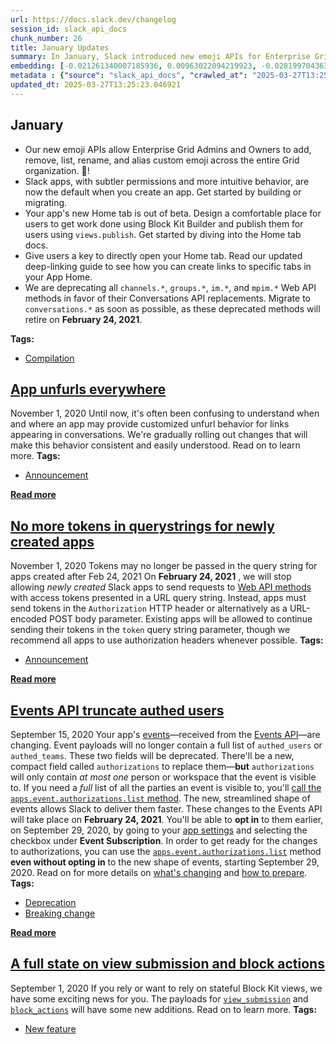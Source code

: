 ```yaml
---
url: https://docs.slack.dev/changelog
session_id: slack_api_docs
chunk_number: 26
title: January Updates
summary: In January, Slack introduced new emoji APIs for Enterprise Grid Admins, made Slack apps more user-friendly, launched the Home tab out of beta, updated deep-linking capabilities for Home tabs, and announced the deprecation of various Web API methods in favor of the Conversations API.
embedding: [-0.021261340007185936, 0.00963022094219923, -0.028199704363942146, 0.017475467175245285, 0.00919837225228548, -0.019879424944519997, -0.03843451291322708, -0.0315537266433239, -0.013955903239548206, 0.028242889791727066, 0.025493454188108444, -0.012955454178154469, -0.04050738736987114, 0.037772346287965775, -0.0008533505606465042, 0.050871748477220535, -0.024284278973937035, 0.031438566744327545, -0.014322973787784576, 0.030143022537231445, 0.05478717386722565, -0.025219950824975967, 0.024845682084560394, 0.05254156142473221, -0.02645791508257389, 0.029192956164479256, -0.007557348348200321, 0.011415194720029831, -0.016309477388858795, -0.029768753796815872, 0.025838933885097504, -0.008449834771454334, 0.026817789301276207, 0.02129012905061245, 0.03486456722021103, -0.024960841983556747, -0.020872674882411957, 0.01594960317015648, 0.0215060543268919, -0.009673405438661575, -0.034663036465644836, -0.012134942226111889, -0.01495635136961937, 0.04594867676496506, -0.0369662269949913, 0.0460350476205349, -0.021909112110733986, -0.023708481341600418, -0.022729624062776566, 0.04275299981236458, -0.0451713502407074, -0.031352199614048004, -0.006114254705607891, 0.001746287220157683, -0.05326130986213684, -0.030229393392801285, -0.03949974104762077, -0.02460096776485443, -0.031208248808979988, -0.010868186131119728, -0.03313717246055603, 0.0016221307450905442, -0.0024741317611187696, -0.010832198895514011, -0.017504258081316948, -0.027825435623526573, -0.04217720031738281, 0.03713896870613098, 0.028430024161934853, 0.0038290563970804214, 0.060401204973459244, 0.04989289119839668, -0.021707583218812943, -0.02129012905061245, -0.0037031006067991257, -0.029178561642766, 0.014769217930734158, 0.08821224421262741, -0.017777761444449425, -0.011674303561449051, -0.006409350782632828, 0.033885709941387177, -0.05081417039036751, -0.03497972711920738, -0.03909667953848839, 0.028415629640221596, -0.03581463173031807, -0.018281584605574608, -0.019706685096025467, 0.03892394155263901, -0.018670247867703438, -0.0018245597602799535, -0.027566326782107353, -0.012487618252635002, 0.04833823814988136, 0.005131799262017012, -0.005189379211515188, 0.019015727564692497, -0.028386838734149933, 0.0308051910251379, 0.03745565563440323, -0.06552580744028091, -0.07226264476776123, -0.043587904423475266, 0.051303599029779434, -0.00647412845864892, 0.03434634953737259, 0.023938799276947975, 0.036908648908138275, -0.05924960970878601, -0.11464137583971024, -0.01275392435491085, -0.03757081553339958, -0.01279710978269577, -0.007895629853010178, -0.013502461835741997, 0.02477370761334896, -0.007370213977992535, 0.010565892793238163, -0.028372444212436676, -0.035008516162633896, -0.0036203295458108187, -0.005880336742848158, -0.005275748670101166, 0.023132681846618652, -0.039672479033470154, 0.006808810867369175, -0.008269897662103176, -0.06834721565246582, -0.01499953679740429, 0.03883757069706917, 0.016280686482787132, 0.054700806736946106, -0.09074575453996658, -0.03215831518173218, -0.030747611075639725, -0.05844349041581154, -0.0006729638553224504, -0.050526268780231476, 0.009529456496238708, 0.025781353935599327, -0.04663963243365288, 0.01718756929039955, -0.0049878498539328575, -0.042983315885066986, -0.012358063831925392, -0.023219052702188492, -0.006308586336672306, -0.021491657942533493, -0.03990279883146286, -0.0024147527292370796, 0.03305080160498619, 0.00825550314038992, 0.009255952201783657, -0.036995019763708115, -0.028559578582644463, 0.04093923419713974, 0.07986317574977875, 0.0408528633415699, -0.025018421933054924, -0.030286971479654312, 0.04784880951046944, -0.03011423349380493, -0.0014206015039235353, -0.04813670739531517, -0.024154724553227425, 0.028948241844773293, -0.02788301557302475, -0.0745658352971077, -0.027767855674028397, -0.007186678238213062, -0.04543045908212662, -0.02568058855831623, 0.011990992352366447, -0.02857397310435772, -0.017000434920191765, 0.007629322819411755, -0.009896527044475079, -0.0324174240231514, 0.04318484663963318, 0.019318021833896637, 0.011674303561449051, -0.06546822935342789, -0.043501533567905426, -0.03382812812924385, 0.009752578102052212, -0.020095348358154297, 0.03866483271121979, -0.02129012905061245, -0.012278891168534756, -0.003634724533185363, 0.04790639132261276, 0.008471427485346794, 0.014754822477698326, 0.045919887721538544, -0.02913537621498108, 0.01659737527370453, -0.00868015456944704, 0.014322973787784576, 0.007334226276725531, 0.028343653306365013, 0.017777761444449425, 0.017374703660607338, -0.0032082742545753717, 0.02835804969072342, -0.021491657942533493, 0.023247841745615005, 0.0430121086537838, -0.028631553053855896, 0.011544749140739441, 0.03685107082128525, -0.03051729127764702, -0.026918554678559303, 0.02559421956539154, 0.005765176843851805, 0.027048109099268913, -0.029509644955396652, 0.014236604794859886, -0.017820946872234344, 0.019980188459157944, -0.0056428201496601105, 0.05369316041469574, 0.0665622428059578, -0.021261340007185936, 0.01770578697323799, 0.016439031809568405, 0.021146180108189583, -0.005437691695988178, 0.012530802749097347, 0.01986502856016159, -0.0001677911204751581, 0.011436786502599716, -0.012070165015757084, -0.027134478092193604, 0.023981984704732895, -0.06696530431509018, 0.03797387331724167, -0.02490326203405857, 0.0036599156446754932, 0.016107948496937752, 0.020268088206648827, 0.018123241141438484, -0.017072409391403198, 0.039874009788036346, 0.020095348358154297, 0.03831935301423073, 0.002589291427284479, -0.04882766678929329, 0.01569049432873726, 0.07070799171924591, 0.056860048323869705, 0.014538898132741451, 0.0061214519664645195, 0.03054608218371868, 0.023118287324905396, -0.06967154890298843, 0.022787204012274742, -0.003868642495945096, -0.0022654051426798105, 0.004160140175372362, 0.00645253574475646, 0.0052721500396728516, -0.04180293157696724, -0.012336471118032932, -0.012019782327115536, 0.041227132081985474, 0.025536639615893364, 0.08182089030742645, 0.007021136116236448, -0.03644800931215286, -0.0011174079263582826, 0.015085906721651554, 0.02447141334414482, -0.0004723342717625201, 0.005815559532493353, -0.029077796265482903, -0.012307681143283844, 0.03618890047073364, -0.013120995834469795, 0.016223106533288956, 0.01668374612927437, -0.005937916226685047, 0.02878989838063717, -0.009716590866446495, 0.005952311214059591, 0.003089515957981348, -0.009486271068453789, 0.02511918544769287, -0.0019595124758780003, 0.008867288008332253, 0.0012631567660719156, 0.07410519570112228, -0.012876281514763832, 0.0017058014636859298, 0.00660368287935853, 0.07646597176790237, 0.033425070345401764, -0.009140792302787304, 0.011429589241743088, -0.0019541142974048853, 0.02658747136592865, -0.03276290372014046, 0.01831037551164627, -0.03454787656664848, 0.0687502771615982, 0.055564504116773605, -0.0016824096674099565, 0.003354022977873683, 0.01402787771075964, -0.026616260409355164, -0.0020548789761960506, 0.03538278490304947, -0.04848218709230423, -0.05421137809753418, -0.054614435881376266, 0.010645064525306225, 0.061380062252283096, 0.020887071266770363, -0.010767421685159206, -0.003523163730278611, 0.006891581695526838, -0.008860090747475624, -0.0061754328198730946, -0.002233016537502408, 0.0038074639160186052, -0.05611151084303856, 0.027508746832609177, -0.010047674179077148, 0.00597030483186245, -0.04407733306288719, 0.014812402427196503, -0.008773721754550934, -0.011537551879882812, 0.04448039084672928, -0.029941493645310402, -0.026184411719441414, 0.00411695521324873, 0.01800808124244213, 0.012422841042280197, 0.03745565563440323, -0.01809445023536682, -0.037945084273815155, -0.030977929010987282, -0.03434634953737259, 0.022384146228432655, 0.03166888654232025, 0.00975977536290884, -0.03054608218371868, -0.057119157165288925, 0.042896948754787445, -0.012408445589244366, -0.023607715964317322, -0.007327029015868902, -0.021880323067307472, -0.019188467413187027, 0.020887071266770363, 0.013970297761261463, -0.05639940872788429, -0.019850634038448334, 0.016870880499482155, -0.03356901928782463, -0.005002244841307402, -0.007093111053109169, -0.013826347887516022, 0.008219515904784203, -0.003521364415064454, -0.03924063220620155, -0.04111197218298912, 0.00444803899154067, -0.033165961503982544, 0.027724672108888626, -0.00863696914166212, 0.036131322383880615, -0.02650110051035881, -0.03659195825457573, 0.006225815508514643, 0.006956358905881643, 0.006269000004976988, 0.017201963812112808, 0.019058912992477417, -0.01208455953747034, 0.01004047691822052, -0.02973996475338936, -0.006117853336036205, -0.021405288949608803, 0.01960591971874237, -0.032820481806993484, 0.014358961023390293, 0.01196220237761736, 0.01689966954290867, 0.0015213661827147007, -0.00011943309073103592, 0.010234808549284935, 0.023075103759765625, 0.005779571831226349, 0.029797544702887535, 0.031524937599897385, 0.007514163386076689, 0.05757979676127434, -0.0015528551302850246, 0.018756618723273277, 0.002914977027103305, -0.010904173366725445, -0.027465561404824257, -0.03852088376879692, 0.005934317596256733, 0.017979290336370468, 0.0023517748340964317, 0.008493020199239254, 0.01848311349749565, 0.013703991658985615, 0.028257284313440323, 0.030574871227145195, -0.05852986127138138, 0.02267204411327839, -0.052858252078294754, 0.021174969151616096, 0.025997277349233627, 0.03244621306657791, 0.060919422656297684, 0.04093923419713974, -0.0676562562584877, 0.003292844630777836, -0.048712506890296936, -0.039326999336481094, -0.005549252964556217, 0.034202396869659424, -0.023766061291098595, 0.07594774663448334, -0.09730985760688782, -0.027292823418974876, -0.018022475764155388, 0.08245426416397095, -0.02749435231089592, 0.05072779953479767, -0.01679890602827072, 0.008615376427769661, 0.02055598609149456, 0.00037719265674240887, -0.00876652356237173, 0.011076913215219975, -0.00617183418944478, -0.032129526138305664, 0.014035074971616268, -0.0605163648724556, 0.005804763175547123, -0.0404210165143013, -0.05971024930477142, 0.01705801486968994, 0.037772346287965775, -0.007240659091621637, -0.01668374612927437, 0.0356706827878952, 0.0028807891067117453, -0.07001703232526779, -0.013452080078423023, 0.0421484112739563, -0.02241293527185917, 0.026659445837140083, -0.005556450225412846, 0.02503281645476818, 0.015057116746902466, -0.0002730541746132076, 0.041169553995132446, 0.021837137639522552, -0.00458838976919651, -0.008651364594697952, 0.027120083570480347, -0.0038218589033931494, -0.02198108658194542, 0.06109216436743736, 0.0140494704246521, -0.0018947351491078734, 0.04249388724565506, -0.05536297336220741, -0.031524937599897385, 0.012026979587972164, -0.0019793054088950157, 0.04188930243253708, 0.015632914379239082, -0.005995496176183224, 0.024744916707277298, -0.01744667813181877, 0.0001906206161947921, 0.03564189374446869, 0.014121444895863533, 0.006398554891347885, 0.0002831756428349763, -0.013847940601408482, 0.021952297538518906, -0.026472311466932297, 0.02758072130382061, 0.018295979127287865, -0.017676997929811478, 0.002519116038456559, -0.014394949190318584, -0.02624199166893959, -0.025133579969406128, 0.0272352434694767, -0.028458813205361366, -0.0009860539576038718, -0.030027862638235092, -0.011019333265721798, 0.01320736575871706, 0.0236652959138155, -0.02395319566130638, -0.007442188449203968, 0.013365710154175758, -0.005988298915326595, 0.01748986355960369, -0.0035483548417687416, -0.0285307876765728, 0.020181717351078987, 0.018238401040434837, -0.01718756929039955, 0.026731420308351517, -0.00013585232954937965, 0.028516393154859543, 0.022830389440059662, 0.018295979127287865, -0.01649661175906658, -0.0017795755993574858, 0.0486261360347271, -0.02072872593998909, -0.00543049443513155, 0.009356716647744179, -0.028199704363942146, -0.04134229198098183, 0.005178582854568958, -0.007888431660830975, -0.004016190767288208, -0.03060366027057171, 0.015935208648443222, -0.008025184273719788, -0.04030585661530495, 0.026904160156846046, -0.014531700871884823, -0.04718664288520813, 0.004404854495078325, 0.005354920867830515, 0.020397642627358437, 0.005718393251299858, 0.025997277349233627, 0.016151132062077522, -0.047215431928634644, -0.004851097706705332, -0.0016419237945228815, 0.0019541142974048853, -0.010249204002320766, 0.009939712472259998, 0.020498408004641533, 0.0023517748340964317, 0.02051280252635479, -0.036822278052568436, 0.034922145307064056, 0.0008704445790499449, 0.012127744033932686, -0.0195627361536026, -0.01402787771075964, 0.011098505929112434, 0.014884376898407936, -0.013668003492057323, 0.04139987379312515, 0.00529014365747571, -0.02340618707239628, 0.005538456607609987, 0.02378045581281185, 0.01376876886934042, -0.025018421933054924, 0.021578028798103333, 0.028156520798802376, 0.030027862638235092, 0.007830851711332798, -0.004192528780549765, -0.010465127415955067, -0.027292823418974876, 0.019677894189953804, 0.014783612452447414, -0.008831300772726536, 0.012761122547090054, -0.034202396869659424, -0.022614464163780212, -0.01499953679740429, 0.021491657942533493, -0.05930718779563904, 0.005426895804703236, 0.00776607496663928, -0.02068554051220417, -0.006099859718233347, -0.006769224535673857, -0.02025369368493557, -0.016914064064621925, 0.009745379909873009, 0.037340495735406876, 0.017331518232822418, -0.002715247217565775, -0.009234359487891197, -0.027249637991189957, -0.04186050966382027, 0.003222669241949916, 0.0038434513844549656, -0.028242889791727066, -0.02008095383644104, -0.001177686732262373, -0.02922174520790577, 0.0012892476515844464, -0.00047818219172768295, -0.055823612958192825, -0.028026964515447617, -0.0015609522815793753, 0.012199719436466694, 0.007571742869913578, -0.00812594871968031, -0.0308051910251379, -0.002659466816112399, 0.031956788152456284, -0.013761570677161217, 0.00646333210170269, 0.015963997691869736, -0.002009894698858261, -0.02943767048418522, -0.015935208648443222, -0.011847042478621006, 0.010659459978342056, 0.006236611399799585, 0.011861437931656837, -0.02563740313053131, -0.0531749427318573, 0.033885709941387177, -0.000535312166903168, 0.01689966954290867, 0.011990992352366447, 0.03434634953737259, -0.012595579959452152, -0.027091294527053833, -0.010529904626309872, 0.026990529149770737, 0.00432928092777729, 0.03849209472537041, -0.026616260409355164, 0.002227618359029293, -0.004390459507703781, 0.028458813205361366, 0.005556450225412846, -0.001795769901946187, -0.025666194036602974, -0.009860539808869362, -0.022614464163780212, -0.0008632470853626728, 0.0011866835411638021, -0.016611771658062935, -0.030949139967560768, 0.04615020751953125, 0.02245612069964409, 0.04027706757187843, -0.02714887261390686, -0.0073450226336717606, -0.029192956164479256, 0.00932792667299509, 0.010616274550557137, -0.011990992352366447, 0.044278863817453384, -0.006179031915962696, 0.0055024693720042706, -0.02224019542336464, -0.012221311219036579, -0.0018803401617333293, 0.011076913215219975, 0.02111738920211792, 0.013049021363258362, -0.02503281645476818, 0.0186990387737751, 0.06437420845031738, 0.01642463728785515, 0.0178353413939476, 0.0002789021236822009, 0.0011758874170482159, -0.033684179186820984, -0.013156983070075512, 0.027307217940688133, -0.015345015563070774, 0.016611771658062935, -0.03607374057173729, -0.030977929010987282, -0.006686453707516193, -0.013833546079695225, -0.012466025538742542, 0.037340495735406876, 0.004905079025775194, -0.0077444822527468204, 0.011379207484424114, -0.009083212353289127, 0.0236652959138155, -0.023866824805736542, -0.0043076882138848305, 0.02883308194577694, 0.0010589284356683493, 0.02405395917594433, -0.013905520550906658, -0.05740705505013466, 0.008428242988884449, -0.005275748670101166, -0.019058912992477417, -0.014121444895863533, 0.01042914018034935, -0.007442188449203968, 0.007557348348200321, -0.01744667813181877, 0.05326130986213684, -0.04404854401946068, 0.018468718975782394, -0.01101213600486517, -0.004066572990268469, 0.020052162930369377, 0.0014844790566712618, 0.006564096547663212, -0.00350696942768991, 0.0044084531255066395, 0.009745379909873009, -0.02418351359665394, 0.016870880499482155, -0.028473209589719772, -0.044797081500291824, 0.007035531103610992, 0.014733229763805866, -0.025234345346689224, 0.004926671274006367, 0.042896948754787445, -0.012674752622842789, 0.01973547413945198, -0.0038722411263734102, 0.03469182550907135, 0.018986936658620834, -0.02930811606347561, -0.029236141592264175, 0.021563632413744926, -0.022873573005199432, 0.0178353413939476, -0.04502740129828453, 0.009644615463912487, 0.005214570090174675, -0.0324174240231514, 0.03592979162931442, 0.032734114676713943, 0.026745814830064774, -0.003713896730914712, -0.02796938642859459, 0.022081851959228516, -0.03529641404747963, 0.02985512465238571, -0.004055776633322239, 0.013221760280430317, -0.00825550314038992, 0.01744667813181877, 0.0365343801677227, 0.03227347508072853, -0.023478161543607712, -0.0038074639160186052, 0.011026530526578426, 0.026227597147226334, 0.015503359958529472, 0.0324174240231514, 0.007399003487080336, 0.0027836232911795378, -0.011256850324571133, -0.02284478396177292, -0.038290563970804214, -0.041687771677970886, 0.004570396151393652, 0.04649568349123001, 0.006524510681629181, 0.003564549144357443, 0.00864416640251875, 0.0007948710699565709, 0.037599604576826096, -0.026429126039147377, -0.013646411709487438, 0.010270795784890652, -0.0026846579276025295, -0.017763366922736168, -0.03149614855647087, 0.01969229057431221, 0.0016293282387778163, -0.012026979587972164, 0.00021389994071796536, -0.025392688810825348, 0.005686004646122456, -0.07876916229724884, -0.04088165611028671, -0.024025170132517815, -0.04260904714465141, -0.02236974984407425, -0.00797480158507824, -0.018022475764155388, -0.01101213600486517, 0.014769217930734158, 0.012264496646821499, -0.12563911080360413, -0.027551932260394096, 0.021578028798103333, -0.020282482728362083, 0.006632472854107618, -0.011854240670800209, 0.011724686250090599, 0.027739066630601883, 0.01826719008386135, -0.03103550896048546, 0.039154261350631714, -0.016568586230278015, -0.015963997691869736, -0.0272352434694767, 0.021491657942533493, -0.008867288008332253, 0.01774897240102291, 0.030402131378650665, 0.015172275714576244, -0.005192977841943502, 0.015301830135285854, 0.004696351941674948, -0.004354471806436777, 0.04292573779821396, -0.0033936090767383575, 0.01363921444863081, 0.014042272232472897, 0.01001888420432806, 0.03679348900914192, -0.014646860770881176, 0.023132681846618652, 0.03497972711920738, -0.05239761248230934, -0.022168220952153206, -0.03345385938882828, 0.00460998248308897, -0.008838498964905739, 0.018022475764155388, 0.00840665027499199, -0.019418785348534584, 0.01642463728785515, -0.016007183119654655, 0.0430121086537838, -0.003926222212612629, 0.021131785586476326, 0.009299136698246002, 0.012833097018301487, -0.016050368547439575, -0.01316418033093214, 0.03379933908581734, 0.02758072130382061, 0.005326130893081427, -0.0006662162486463785, -0.004725141916424036, 0.014812402427196503, -0.011105703189969063, -0.022600069642066956, -0.032043155282735825, 0.026817789301276207, 0.026299571618437767, 0.04652447625994682, 0.023075103759765625, -0.003215471748262644, -0.004969856236129999, 0.027825435623526573, -0.014639662578701973, -0.0012388653121888638, -0.016827695071697235, -0.01144398469477892, 0.00486909132450819, 0.0031812835950404406, 0.03382812812924385, 0.004070171620696783, 0.015805654227733612, 0.019116492941975594, 0.020973440259695053, 0.017950501292943954, 0.00658209016546607, 0.008428242988884449, -0.04047859460115433, 0.06546822935342789, -0.003663514507934451, 0.042983315885066986, 0.03123703971505165, 0.0059271203354001045, -0.007924418896436691, 0.004019789397716522, 0.010206018574535847, 0.016237502917647362, -0.028674738481640816, 0.05498870462179184, -0.019145281985402107, 0.01973547413945198, -0.014186222106218338, -0.0244282279163599, 0.01001888420432806, 0.013423290103673935, 0.02835804969072342, 0.0011300034821033478, 0.0045631988905370235, 0.00973818264901638, 0.020757516846060753, 0.016842089593410492, -0.036304060369729996, -0.03817540407180786, -0.003796667791903019, 0.02288796938955784, -0.0017282934859395027, -0.010925766080617905, 0.028170915320515633, 0.004905079025775194, -0.01625189743936062, 0.01454609539359808, 0.04183172062039375, -0.029293721541762352, -0.00812594871968031, 0.015244251117110252, 0.014092654921114445, 0.026832183822989464, 0.003922623582184315, -0.015042721293866634, -0.0012469624634832144, -0.05326130986213684, 0.06425905227661133, -0.007219066843390465, 0.020959045737981796, 0.0391254723072052, -0.007197474595159292, 0.01170309353619814, -0.01744667813181877, 0.03702380880713463, 0.004210522398352623, -0.021578028798103333, 0.009723788127303123, 0.0006162837380543351, 0.009162385016679764, 0.02331981621682644, -0.005686004646122456, -0.0006387758767232299, 0.03400086984038353, 0.008694549091160297, -0.03123703971505165, -0.0029761556070297956, -0.00108501932118088, 0.0018137635197490454, 0.0036383233964443207, -0.041774142533540726, 0.01612234301865101, -0.03944215923547745, 0.0013855138095095754, 0.024658547714352608, 0.008212318643927574, -0.013531251810491085, 0.014970746822655201, -0.008737733587622643, 0.008493020199239254, -0.0038146614097058773, -0.037340495735406876, -0.013696793466806412, 0.005254156421869993, -0.014726032502949238, 0.016064763069152832, -0.006999543868005276, -0.02133331447839737, -0.004192528780549765, -0.012480420991778374, -0.04370306432247162, 0.0010787214851006866, -0.027134478092193604, 0.020541591569781303, 0.00906881783157587, 0.026429126039147377, 0.03929821029305458, 0.036649540066719055, -0.00014125043526291847, 0.04502740129828453, 0.004732339642941952, 0.027782252058386803, 0.02012413926422596, 0.009335123933851719, -0.009874935261905193, 0.004807912744581699, -0.0009905523620545864, -0.011782265268266201, 0.009241556748747826, -0.019102096557617188, -0.00527934730052948, 0.031352199614048004, -0.03549794480204582, 0.009471876546740532, 0.006650466471910477, 0.06454695016145706, 0.021837137639522552, 0.021563632413744926, -0.0430121086537838, -0.009939712472259998, -0.005718393251299858, -0.03532520309090614, -0.015028326772153378, 0.01612234301865101, 0.020023373886942863, 0.03425997868180275, -0.005664412397891283, 0.004782721865922213, 0.00937111210078001, 0.022355355322360992, -0.029192956164479256, 0.014985141344368458, 0.028559578582644463, 0.0063157835975289345, -0.010767421685159206, 0.004894282668828964, -0.02249930426478386, 0.007258652709424496, 0.002630676841363311, 0.013912717811763287, -0.013675201684236526, -0.052944622933864594, 0.0027458365075290203, -0.02464415319263935, -0.014143037609755993, -0.017648207023739815, -0.03428876772522926, -0.025954091921448708, -0.005041830707341433, 0.015460175462067127, -0.026515495032072067, -0.02611243724822998, -0.012221311219036579, -0.021448474377393723, -0.004088165238499641, 0.005963107571005821, -0.04877008497714996, 0.00658209016546607, 0.03451908752322197, -0.01155194640159607, 0.00040103428182192147, -0.021189365535974503, 0.013099403120577335, 0.01900133304297924, -0.006495720706880093, 0.016827695071697235, -0.00728384405374527, -0.040392227470874786, -0.03115066885948181, 0.023506950587034225, 0.031524937599897385, 0.048280660063028336, 0.010954556055366993, 0.0036257277242839336, 0.005408902186900377, 0.02753753773868084, -0.013833546079695225, 0.0036851069889962673, 0.00370669923722744, -0.01305621862411499, 0.029063401743769646, 0.03189920634031296, 0.009227162227034569, -0.003210073569789529, -0.009263149462640285, 0.042033251374959946, -0.011465576477348804, -0.004070171620696783, -0.028170915320515633, -0.0015915415715426207, -0.027854226529598236, 0.03425997868180275, 0.025018421933054924, 0.015085906721651554, -0.020627962425351143, 0.056255459785461426, 0.005984699819236994, 0.026342757046222687, -0.00988932978361845, -0.018540693446993828, -0.03685107082128525, 0.006654065102338791, 0.002808814402669668, -0.005304538644850254, 0.006672058720141649, -0.019879424944519997, 0.01027799304574728, 0.009558246470987797, -0.006567695178091526, -0.008816906251013279, 0.032302264124155045, -0.017000434920191765, -0.012430038303136826, -0.02339179255068302, 0.04001795873045921, 0.027465561404824257, 0.013228957541286945, -0.02198108658194542, -0.009680602699518204, -0.013761570677161217, -0.009464679285883904, -0.006215019151568413, 0.006107056979089975, -0.015805654227733612, 0.01607915759086609, 0.009659010916948318, 0.018540693446993828, 0.02654428593814373, 0.006438140757381916, -0.02271522954106331, 0.022254589945077896, -0.0046027847565710545, 0.04209082946181297, 0.030027862638235092, -0.01417902484536171, 0.006783619523048401, 0.002508319914340973, 0.02632836066186428, 0.00756454560905695, 0.017864132300019264, -0.02120376005768776, 0.0015195667510852218, 0.012530802749097347, -0.005513265263289213, -0.024068353697657585, 0.03823298588395119, 0.012566789984703064, 0.03201436623930931, 0.019490759819746017, -0.002506520366296172, 0.01779215596616268, 0.009623023681342602, 0.010781816206872463, 0.005869540385901928, 0.008039578795433044, -0.019274836406111717, 0.006153840571641922, 0.010652261786162853, -0.03115066885948181, 0.004304089583456516, -0.025623008608818054, -0.010357165709137917, 0.007571742869913578, -0.006279796361923218, -0.02072872593998909, -0.0022564083337783813, -0.02451459690928459, 0.009601430967450142, 0.037426866590976715, -0.01779215596616268, 0.0038794386200606823, 0.007305436301976442, -0.01114169042557478, -0.006992346607148647, 0.10393153131008148, -0.011724686250090599, 0.004052178002893925, 0.01779215596616268, 0.00909041054546833, -0.006394955795258284, -0.012293286621570587, 0.010112451389431953, -0.02236974984407425, -0.04076649621129036, -0.029236141592264175, 0.03166888654232025, 0.01748986355960369, 0.023305421695113182, -0.008176330476999283, 0.006290592718869448, -0.009342322126030922, 0.039413370192050934, 0.005930718965828419, 0.005038232076913118, 0.020570382475852966, 0.035353995859622955, -0.0033288318663835526, -0.004145745187997818, -0.007265850435942411, -0.032734114676713943, 0.04658205434679985, -0.022384146228432655, 0.02805575542151928, 0.01792171038687229, -0.005783170461654663, -0.03077640011906624, 0.017734576016664505, 0.02878989838063717, -0.00702473521232605, -0.015416990034282207, 0.017605021595954895, 0.01376876886934042, 0.021448474377393723, 0.0050526270642876625, 0.007506965659558773, -0.018857382237911224, 0.04830944910645485, -0.0066360714845359325, -0.010932963341474533, -0.019073307514190674, 0.0016950052231550217, -0.025565428659319878, 0.012696344405412674, -0.02985512465238571, -0.020786305889487267, 0.01387673057615757, 0.011314429342746735, -0.008442637510597706, -0.0010607277508825064, 0.010659459978342056, 0.03495093435049057, 0.026659445837140083, -0.025997277349233627, -0.018756618723273277, -0.0434439554810524, 0.04330000653862953, -0.0034152015578001738, 0.012278891168534756, -0.023578926920890808, -0.0019721079152077436, -0.02706250362098217, -0.0352388359606266, -0.013567239046096802, 0.007917221635580063, 0.01441654097288847, 0.008212318643927574, -0.0002901481930166483, 0.01839674450457096, -0.011235257610678673, -0.0046027847565710545, -0.012314878404140472, 0.0028394036926329136, 0.009788565337657928, 0.015661703422665596, -0.01197659783065319, -0.01741788722574711, -0.0043976567685604095, 0.03365539014339447, -0.05818438157439232, 0.0068411994725465775, 0.006628873758018017, -0.021189365535974503, -0.029250536113977432, 0.008118751458823681, -0.009025633335113525, 0.0018074658000841737, 0.02956722490489483, 0.020095348358154297, 0.031611308455467224, 0.015359410084784031, -0.034461505711078644, -0.00199370039626956, -0.014596478082239628, 0.0016842089826241136, 0.009623023681342602, 0.01741788722574711, -0.021088600158691406, -0.004984251223504543, 0.00370669923722744, 0.03903910145163536, -0.041486240923404694, -0.02352134697139263, 0.012588382698595524, 0.00714349327608943, -0.013941507786512375, 0.013646411709487438, 0.007859641686081886, 0.0030373341869562864, -0.003640122711658478, -0.0031434970442205667, -0.0006212320295162499, -0.005135397892445326, -0.02336300164461136, -0.0536067895591259, 0.033712971955537796, -0.007327029015868902, 0.007006741128861904, -0.0058911326341331005, -0.0332811214029789, -0.01376876886934042, 0.0029131777118891478, -0.000462437717942521, 0.005603233817964792, 0.016698140650987625, -0.009486271068453789, 0.01331532746553421, -0.00868015456944704, -0.018324770033359528, -0.01127124484628439, 0.018670247867703438, 0.014927562326192856, -0.0023373798467218876, -0.0015645510284230113, 0.018209610134363174, -0.0399891659617424, 0.030833980068564415, 0.028386838734149933, 0.04355911538004875, -0.004573994781821966, -0.009788565337657928, -0.013955903239548206, -0.021952297538518906, -0.003427797229960561, -0.03359781205654144, -0.004181732423603535, -0.009320729412138462, 0.013200168497860432, -0.005156990606337786, 0.06028604507446289, -0.031121879816055298, 0.0335114412009716, -0.03233105689287186, 0.012566789984703064, -0.02391001023352146, -0.02375166490674019, -0.027739066630601883, -0.01787852682173252, -0.045142561197280884, 0.013624818995594978, -0.002215022686868906, -0.002661266131326556, 0.008867288008332253, 0.023895615711808205, -0.000500224472489208, -0.02375166490674019, -0.01688527502119541, -0.030430922284722328, 0.03616011142730713, 0.027983780950307846, -0.006153840571641922, -0.009817355312407017, 0.0031938792672008276, -0.018583878874778748, -0.005322532262653112, -0.04378943517804146, -0.021578028798103333, 0.02498963102698326, 0.004642371088266373, 0.014682848006486893, 7.879266377130989e-06, -0.0047683268785476685, -0.03964368999004364, -0.014322973787784576, 0.03581463173031807, 0.007219066843390465, 0.01668374612927437, -0.01659737527370453, -0.0062761977314949036, 0.04943225532770157, 0.0103211784735322, 0.0162087120115757, 0.022398540750145912, 0.015287435613572598, 0.013646411709487438, -0.026947343721985817, -0.018627064302563667, -0.00513899652287364, 0.011228060349822044, 0.0013405296485871077, 0.023449372500181198, -0.004260904621332884, -0.017547443509101868, -0.006520911585539579, 0.014215012080967426, -0.04586230590939522, 0.020109742879867554, 0.020325668156147003, 0.04137108102440834, 0.02206745743751526, 0.006866390351206064, -0.022441724315285683, 0.04283936694264412, -0.00473953690379858, -0.03541157394647598, -0.02801256999373436, 0.0009716590284369886, 0.009522258304059505, -0.0029743562918156385, 0.030402131378650665, 0.027307217940688133, 0.0097813680768013, -0.00947907380759716, -0.003283847589045763, -0.033943288028240204, 0.04494103044271469, -0.02068554051220417, -0.02124694362282753, 0.02468733675777912, 0.002985152415931225, -0.005455685779452324, 0.01017003133893013, -0.01127124484628439, -0.0021862329449504614, -0.029336905106902122, 0.009810158051550388, -0.010227611288428307, -0.025838933885097504, 0.011890227906405926, -0.016107948496937752, 0.015618519857525826, 0.016151132062077522, -0.0016689143376424909, -0.006524510681629181, 0.005448488052934408, 0.04050738736987114, 0.027954990044236183, 0.04292573779821396, -0.03748444840312004, -0.013070613145828247, 0.0037678778171539307, 0.009435889311134815, 0.007312634028494358, 0.026645049452781677, -0.022959943860769272, -0.028113335371017456, 0.0065065170638263226, -0.013999087736010551, 0.015460175462067127, -0.020527197048068047, 0.02306070737540722, 0.02431306801736355, 0.00042262670467607677, -0.020412037149071693, 0.01753304712474346, -0.021736372262239456, 0.001981104724109173, -0.027264032512903214, 0.02900582179427147, 0.012739529833197594, -0.006027884781360626, 0.018209610134363174, -0.023463767021894455, -0.003818260272964835, -0.0361025333404541, 0.017086803913116455, -0.0018749420996755362, -0.0030463309958577156, -0.005192977841943502, -0.009471876546740532, -0.004167337901890278, -0.004591988865286112, -0.00645253574475646, 0.028343653306365013, 0.0011920817196369171, 0.02038324810564518, 0.001786772976629436, -0.026860974729061127, 0.0009644615929573774, 0.006459733471274376, 0.003067923476919532, -9.233010496245697e-05, -0.0024147527292370796, -0.012552395462989807, 0.013070613145828247, 0.014452528208494186, -0.02447141334414482, 0.023348607122898102, 0.018411139026284218, 0.025349505245685577, 0.05081417039036751, 0.0030391335021704435, 0.003220869693905115, -0.027292823418974876, 0.0010976148769259453, 0.007442188449203968, 0.009788565337657928, -0.01731712371110916, -0.005390908103436232, -0.010378758423030376, 0.011674303561449051, 0.01413583941757679, -0.003075120970606804, 0.0007665310404263437, -4.49139270131127e-06, 0.00868015456944704, 0.017892921343445778, 0.02116057462990284, -0.003861445002257824, 0.0027764257974922657, 0.028199704363942146, -0.020325668156147003, -0.00823391042649746, -2.0102321286685765e-05, 0.0045272111892700195, 0.007794864941388369, 0.01727393828332424, 0.02999907359480858, -0.03402965888381004, 0.0006122351624071598, 0.006726040039211512, 0.024672942236065865, 0.024701731279492378, 0.013380104675889015, -0.03077640011906624, -0.00919837225228548, -0.0010238407412543893, -0.00036572167300619185, 0.012372458353638649, 0.007708495017141104, 0.014783612452447414, 0.006096260622143745, 0.027451166883111, 0.01666935160756111, -0.01692846044898033, 0.0015537547878921032, 0.005192977841943502, 0.013826347887516022, 0.039413370192050934, 0.01679890602827072, 0.04223477840423584, 0.03546915203332901, -0.02667384035885334, 0.0343751385807991, -0.014258196577429771, -0.021131785586476326, -0.013984693214297295, -0.009925317019224167, 0.02399637922644615, -0.017547443509101868, -0.01209175679832697, 0.016151132062077522, 0.00047368378727696836, 0.012710739858448505, 0.025608614087104797, -0.00357714481651783, -0.051389966160058975, 0.02486007660627365, -0.03293564170598984, 0.01374717615544796, -0.02866034395992756, -0.01943318173289299, 0.0037606803234666586, -0.016439031809568405, -0.011019333265721798, 0.024744916707277298, 0.01594960317015648, 0.032475005835294724, 0.017676997929811478, 0.024111539125442505, -0.022312169894576073, -0.024068353697657585, -0.0008448035805486143, 0.0046675619669258595]
metadata : {"source": "slack_api_docs", "crawled_at": "2025-03-27T13:25:21.181755", "url_path": "/changelog", "chunk_size": 4960}
updated_dt: 2025-03-27T13:25:23.046921
---
```

## January[​](https://docs.slack.dev/changelog#january "Direct link to January")
  * Our new emoji APIs allow Enterprise Grid Admins and Owners to add, remove, list, rename, and alias custom emoji across the entire Grid organization. 🎉!
  * Slack apps, with subtler permissions and more intuitive behavior, are now the default when you create an app. Get started by building or migrating.
  * Your app's new Home tab is out of beta. Design a comfortable place for users to get work done using Block Kit Builder and publish them for users using `views.publish`. Get started by diving into the Home tab docs.
  * Give users a key to directly open your Home tab. Read our updated deep-linking guide to see how you can create links to specific tabs in your App Home.
  * We are deprecating all `channels.*`, `groups.*`, `im.*`, and `mpim.*` Web API methods in favor of their Conversations API replacements. Migrate to `conversations.*` as soon as possible, as these deprecated methods will retire on **February 24, 2021**.


**Tags:**
  * [Compilation](https://docs.slack.dev/changelog/tags/compilation)


## [App unfurls everywhere](https://docs.slack.dev/changelog/2020/11/01/app-unfurls-everywhere)
November 1, 2020
Until now, it's often been confusing to understand when and where an app may provide customized unfurl behavior for links appearing in conversations. We're gradually rolling out changes that will make this behavior consistent and easily understood. Read on to learn more.
**Tags:**
  * [Announcement](https://docs.slack.dev/changelog/tags/announcement)


[**Read more**](https://docs.slack.dev/changelog/2020/11/01/app-unfurls-everywhere)
## [No more tokens in querystrings for newly created apps](https://docs.slack.dev/changelog/2020-11-no-more-tokens-in-querystrings-for-newly-created-apps)
November 1, 2020
Tokens may no longer be passed in the query string for apps created after Feb 24, 2021
On **February 24, 2021** , we will stop allowing _newly created_ Slack apps to send requests to [Web API methods](https://docs.slack.dev/reference/methods) with access tokens presented in a URL query string. Instead, apps must send tokens in the `Authorization` HTTP header or alternatively as a URL-encoded POST body parameter.
Existing apps will be allowed to continue sending their tokens in the `token` query string parameter, though we recommend all apps to use authorization headers whenever possible.
**Tags:**
  * [Announcement](https://docs.slack.dev/changelog/tags/announcement)


[**Read more**](https://docs.slack.dev/changelog/2020-11-no-more-tokens-in-querystrings-for-newly-created-apps)
## [Events API truncate authed users](https://docs.slack.dev/changelog/2020-09-15-events-api-truncate-authed-users)
September 15, 2020
Your app's [events](https://docs.slack.dev/reference/events)—received from the [Events API](https://docs.slack.dev/apis/events-api/)—are changing.
Event payloads will no longer contain a full list of `authed_users` or `authed_teams`. These two fields will be deprecated. There'll be a new, compact field called `authorizations` to replace them—**but** `authorizations` will only contain _at most one_ person or workspace that the event is visible to.
If you need a _full_ list of all the parties an event is visible to, you'll [call the `apps.event.authorizations.list` method](https://docs.slack.dev/changelog#what).
The new, streamlined shape of events allows Slack to deliver them faster.
These changes to the Events API will take place on **February 24, 2021**. You'll be able to **opt in** to them earlier, on September 29, 2020, by going to your [app settings](https://api.slack.com/apps) and selecting the checkbox under **Event Subscription**.
In order to get ready for the changes to authorizations, you can use the [`apps.event.authorizations.list`](https://docs.slack.dev/changelog#what) method **even without opting in** to the new shape of events, starting September 29, 2020.
Read on for more details on [what's changing](https://docs.slack.dev/changelog#what) and [how to prepare](https://docs.slack.dev/changelog#how).
**Tags:**
  * [Deprecation](https://docs.slack.dev/changelog/tags/deprecation)
  * [Breaking change](https://docs.slack.dev/changelog/tags/breaking-change)


[**Read more**](https://docs.slack.dev/changelog/2020-09-15-events-api-truncate-authed-users)
## [A full state on view submission and block actions](https://docs.slack.dev/changelog/2020/09/01/full-state-on-view-submisson-and-block-actions)
September 1, 2020
If you rely or want to rely on stateful Block Kit views, we have some exciting news for you. The payloads for [`view_submission`](https://docs.slack.dev/reference/interaction-payloads/view-interactions-payload#view_submission) and [`block_actions`](https://docs.slack.dev/reference/interaction-payloads/block_actions-payload) will have some new additions. Read on to learn more.
**Tags:**
  * [New feature](https://docs.slack.dev/changelog/tags/new-feature)